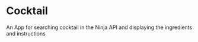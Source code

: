 # Cocktail
An App for searching cocktail in the Ninja API and displaying the ingredients and instructions
